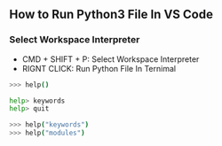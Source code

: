 ## How to Run Python3 File In VS Code

### Select Workspace Interpreter

* CMD + SHIFT + P: Select Workspace Interpreter
* RIGNT CLICK: Run Python File In Ternimal


```sh
>>> help()

help> keywords
help> quit

>>> help("keywords")
>>> help("modules")

```
